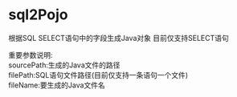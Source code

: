 # sql2Pojo

根据SQL SELECT语句中的字段生成Java对象
目前仅支持SELECT语句


重要参数说明:  
    sourcePath:生成的Java文件的路径  
    filePath:SQL语句文件路径(目前仅支持一条语句一个文件)  
    fileName:要生成的Java文件名  